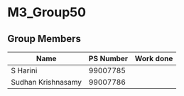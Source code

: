 # M3_Group50

## Group Members
| Name     | PS Number | Work done |
|----------|-----------|-----------|
| S Harini | 99007785  |
| Sudhan Krishnasamy | 99007786  |

